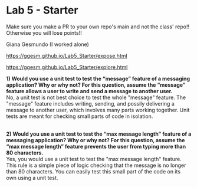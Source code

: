 # Lab 5 - Starter
Make sure you make a PR to your own repo's main and not the class' repo!! Otherwise you will lose points!!

Giana Gesmundo (I worked alone)

https://ggesm.github.io/Lab5_Starter/expose.html

https://ggesm.github.io/Lab5_Starter/explore.html

**1) Would you use a unit test to test the “message” feature of a messaging application? Why or why not? For this question, assume the “message” feature allows a user to write and send a message to another user.** <br>
No, a unit test is not best choice to test the whole "message" feature. The "message" feature includes writing, sending, and possily delivering a message to another user, which involves many parts working together. Unit tests are meant for checking small parts of code in isolation. <br> <br>

**2) Would you use a unit test to test the “max message length” feature of a messaging application? Why or why not? For this question, assume the “max message length” feature prevents the user from typing more than 80 characters.** <br>
Yes, you would use a unit test to test the "max message length" feature. This rule is a simple piece of logic checking that the message is no longer than 80 characters. You can easily test this small part of the code on its own using a unit test. <br>
